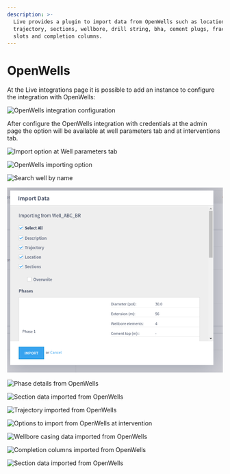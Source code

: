 ```yaml
---
description: >-
  Live provides a plugin to import data from OpenWells such as location,
  trajectory, sections, wellbore, drill string, bha, cement plugs, fracking
  slots and completion columns.
---
```


# OpenWells

At the Live integrations page it is possible to add an instance to configure the integration with OpenWells:

![OpenWells integration configuration](<../.gitbook/assets/image (429).png>)

After configure the OpenWells integration with credentials at the admin page the option will be available at well parameters tab and at interventions tab.

![Import option at Well parameters tab](<../.gitbook/assets/image (525).png>)

![OpenWells importing option](<../.gitbook/assets/image (27).png>)

![Search well by name](<../.gitbook/assets/image (26).png>)

![](<../.gitbook/assets/image (1) (1) (1).png>)

![Phase details from OpenWells](<../.gitbook/assets/image (262).png>)

![Section data imported from OpenWells](<../.gitbook/assets/image (389).png>)

![Trajectory imported from OpenWells](<../.gitbook/assets/image (157).png>)

![Options to import from OpenWells at intervention](<../.gitbook/assets/image (405).png>)

![Wellbore casing data imported from OpenWells](<../.gitbook/assets/image (276).png>)

![Completion columns imported from OpenWells](<../.gitbook/assets/image (294).png>)

![Section data imported from OpenWells](<../.gitbook/assets/image (139).png>)
